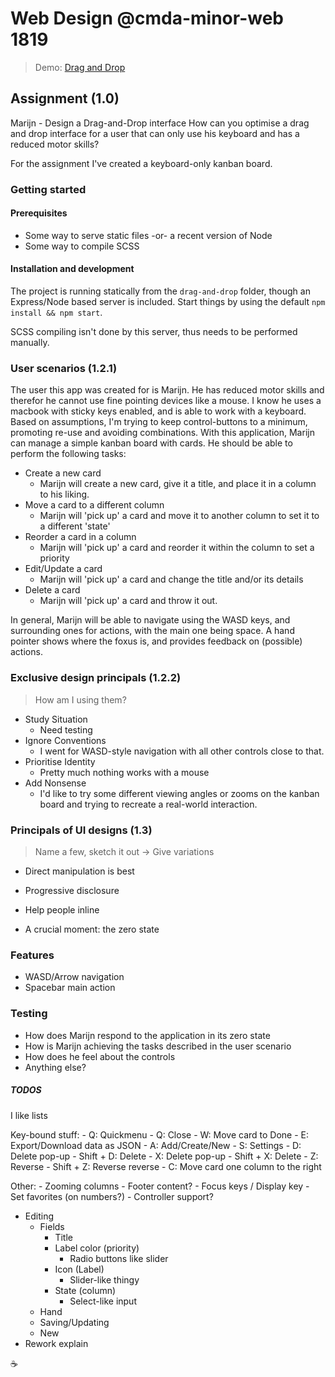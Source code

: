 # Web Design @cmda-minor-web 1819
> Demo: [Drag and Drop](https://wd.minor.vandijkstef.nl/)

## Assignment (1.0)
Marijn - Design a Drag-and-Drop interface
How can you optimise a drag and drop interface for a user that can only use his keyboard and has a reduced motor skills?

For the assignment I've created a keyboard-only kanban board.

### Getting started

#### Prerequisites
- Some way to serve static files -or- a recent version of Node
- Some way to compile SCSS

#### Installation and development
The project is running statically from the `drag-and-drop` folder, though an Express/Node based server is included. Start things by using the default `npm install && npm start`.

SCSS compiling isn't done by this server, thus needs to be performed manually.

### User scenarios (1.2.1)
The user this app was created for is Marijn. He has reduced motor skills and therefor he cannot use fine pointing devices like a mouse. I know he uses a macbook with sticky keys enabled, and is able to work with a keyboard. Based on assumptions, I'm trying to keep control-buttons to a minimum, promoting re-use and avoiding combinations.
With this application, Marijn can manage a simple kanban board with cards. He should be able to perform the following tasks:
- Create a new card
	- Marijn will create a new card, give it a title, and place it in a column to his liking.
- Move a card to a different column
	- Marijn will 'pick up' a card and move it to another column to set it to a different 'state'
- Reorder a card in a column
	- Marijn will 'pick up' a card and reorder it within the column to set a priority
- Edit/Update a card
	- Marijn will 'pick up' a card and change the title and/or its details
- Delete a card
	- Marijn will 'pick up' a card and throw it out.

In general, Marijn will be able to navigate using the WASD keys, and surrounding ones for actions, with the main one being space. A hand pointer shows where the foxus is, and provides feedback on (possible) actions. 


### Exclusive design principals (1.2.2)
> How am I using them?
- Study Situation
	- Need testing
- Ignore Conventions
	- I went for WASD-style navigation with all other controls close to that.
- Prioritise Identity
	- Pretty much nothing works with a mouse
- Add Nonsense
	- I'd like to try some different viewing angles or zooms on the kanban board and trying to recreate a real-world interaction.

### Principals of UI designs (1.3)
> Name a few, sketch it out -> Give variations
- Direct manipulation is best

- Progressive disclosure
- Help people inline
- A crucial moment: the zero state

### Features
- WASD/Arrow navigation
- Spacebar main action

### Testing
- How does Marijn respond to the application in its zero state
- How is Marijn achieving the tasks described in the user scenario
- How does he feel about the controls
- Anything else?

##### TODOS
I like lists

Key-bound stuff:
	- Q: Quickmenu
		- Q: Close
		- W: Move card to Done
		- E: Export/Download data as JSON
		- A: Add/Create/New
		- S: Settings
		- D: Delete pop-up
			- Shift + D: Delete
	- X: Delete pop-up
		- Shift + X: Delete
	- Z: Reverse
		- Shift + Z: Reverse reverse
	- C: Move card one column to the right

Other:
	- Zooming columns
	- Footer content?
	- Focus keys / Display key
	- Set favorites (on numbers?)
	- Controller support?

- Editing
	- Fields
		- Title
		- Label color (priority)
			- Radio buttons like slider
		- Icon (Label)
			- Slider-like thingy
		- State (column)
			- Select-like input
	- Hand
	- Saving/Updating
	- New
- Rework explain


☕